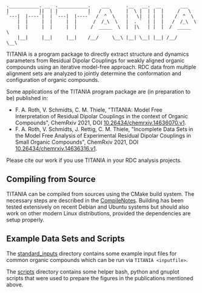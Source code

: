     .___________. __  .___________.    ___      .__   __.  __       ___  
    |           ||  | |           |   /   \     |  \ |  | |  |     /   \  
    `---|  |----`|  | `---|  |----`  /  ^  \    |   \|  | |  |    /  ^  \  
        |  |     |  |     |  |      /  /_\  \   |  . `  | |  |   /  /_\  \  
        |  |     |  |     |  |     /  _____  \  |  |\   | |  |  /  _____  \  
        |__|     |__|     |__|    /__/     \__\ |__| \__| |__| /__/     \__\

TITANIA is a program package to directly extract structure and dynamics parameters
from Residual Dipolar Couplings for weakly aligned organic compounds using an
iterative model-free approach. RDC data from multiple alignment sets are analyzed
to jointly determine the conformation and configuration of organic compounds.

Some applications of the TITANIA program package are (in preparation to be)
published in:
- F. A. Roth, V. Schmidts, C. M. Thiele, "TITANIA: Model Free Interpretation of
    Residual Dipolar Couplings in the context of Organic Compounds",
    ChemRxiv 2021, DOI [10.26434/chemrxiv.14636070.v1](https://doi.org/10.26434/chemrxiv.14636070.v1).
- F. A. Roth, V. Schmidts, J. Rettig, C. M. Thiele, "Incomplete Data Sets in the
    Model Free Analysis of Experimental Residual Dipolar Couplings in Small
    Organic Compounds", ChemRxiv 2021, DOI [10.26434/chemrxiv.14636316.v1](https://doi.org/10.26434/chemrxiv.14636316.v1).

Please cite our work if you use TITANIA in your RDC analysis projects.

## Compiling from Source

TITANIA can be compiled from sources using the CMake build system. The necessary
steps are described in the [CompileNotes](CompileNotes.md). Building has been
tested extensively on recent Debian and Ubuntu systems but should also work
on other modern Linux distributions, provided the dependencies are setup properly.

## Example Data Sets and Scripts

The [standard_inputs](standard_inputs) directory contains some example input
files for common organic compounds which can be run via `TITANIA <inputfile>`.

The [scripts](scripts) directory contains some helper bash, python and gnuplot
scripts that were used to prepare the figures in the publications mentioned above.
